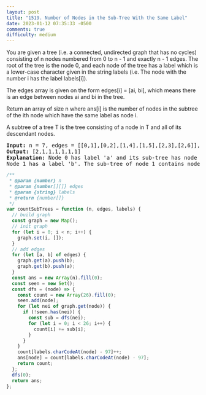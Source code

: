 ```yaml
---
layout: post
title: "1519. Number of Nodes in the Sub-Tree With the Same Label"
date: 2023-01-12 07:35:33 -0500
comments: true
difficulty: medium
---
```


You are given a tree (i.e. a connected, undirected graph that has no cycles) consisting of n nodes numbered from 0 to n - 1 and exactly n - 1 edges. The root of the tree is the node 0, and each node of the tree has a label which is a lower-case character given in the string labels (i.e. The node with the number i has the label labels[i]).

The edges array is given on the form edges[i] = [ai, bi], which means there is an edge between nodes ai and bi in the tree.

Return an array of size n where ans[i] is the number of nodes in the subtree of the ith node which have the same label as node i.

A subtree of a tree T is the tree consisting of a node in T and all of its descendant nodes.

<pre><strong>Input:</strong> n = 7, edges = [[0,1],[0,2],[1,4],[1,5],[2,3],[2,6]], labels = "abaedcd"
<strong>Output:</strong> [2,1,1,1,1,1,1]
<strong>Explanation:</strong> Node 0 has label 'a' and its sub-tree has node 2 with label 'a' as well, thus the answer is 2. Notice that any node is part of its sub-tree.
Node 1 has a label 'b'. The sub-tree of node 1 contains nodes 1,4 and 5, as nodes 4 and 5 have different labels than node 1, the answer is just 1 (the node itself).
</pre>

```javascript
/**
 * @param {number} n
 * @param {number[][]} edges
 * @param {string} labels
 * @return {number[]}
 */
var countSubTrees = function (n, edges, labels) {
  // build graph
  const graph = new Map();
  // init graph
  for (let i = 0; i < n; i++) {
    graph.set(i, []);
  }
  // add edges
  for (let [a, b] of edges) {
    graph.get(a).push(b);
    graph.get(b).push(a);
  }
  const ans = new Array(n).fill(0);
  const seen = new Set();
  const dfs = (node) => {
    const count = new Array(26).fill(0);
    seen.add(node);
    for (let nei of graph.get(node)) {
      if (!seen.has(nei)) {
        const sub = dfs(nei);
        for (let i = 0; i < 26; i++) {
          count[i] += sub[i];
        }
      }
    }
    count[labels.charCodeAt(node) - 97]++;
    ans[node] = count[labels.charCodeAt(node) - 97];
    return count;
  };
  dfs(0);
  return ans;
};
```
